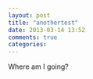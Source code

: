 ```yaml
---
layout: post
title: "anothertest"
date: 2013-03-14 13:52
comments: true
categories:
---
```

Where am I going?